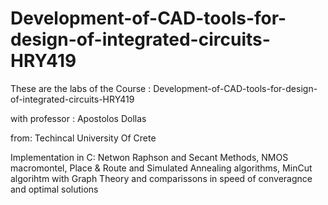 # Development-of-CAD-tools-for-design-of-integrated-circuits-HRY419
These are the labs of the Course : Development-of-CAD-tools-for-design-of-integrated-circuits-HRY419

with professor : Apostolos Dollas

from: Techincal University Of Crete

Implementation in C: Netwon Raphson and Secant Methods, NMOS macromontel, Place & Route and Simulated Annealing algorithms, MinCut algorihtm with Graph Theory and comparissons in speed of converagnce and optimal solutions
